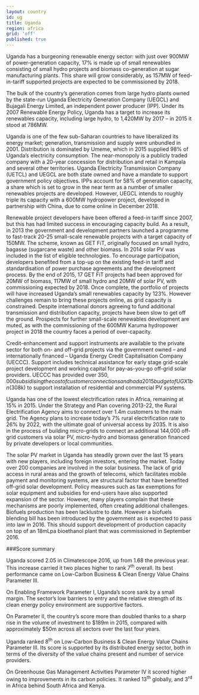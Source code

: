 ```yaml
---
layout: country
id: ug
title: Uganda
region: africa
grid: 'off'
published: true
---
```


Uganda has a burgeoning renewable energy sector: with just over 900MW of power-generation capacity, 17% is made up of small renewables consisting of small hydro projects and biomass co-generation at sugar manufacturing plants. This share will grow considerably, as 157MW of feed-in-tariff supported projects are expected to be commissioned by 2018.

The bulk of the country’s generation comes from large hydro plants owned by the state-run Uganda Electricity Generation Company (UEGCL) and Bujagali Energy Limited, an independent power producer (IPP). Under its 2007 Renewable Energy Policy, Uganda has a target to increase its renewables capacity, including large hydro, to 1,420MW by 2017 – in 2015 it stood at 786MW.

Uganda is one of the few sub-Saharan countries to have liberalized its energy market; generation, transmission and supply were unbundled in 2001. Distribution is dominated by Umeme, which in 2015 supplied 98% of Uganda’s electricity consumption. The near-monopoly is a publicly traded company with a 20-year concession for distribution and retail in Kampala and several other territories.
Uganda Electricity Transmission Company (UETCL) and UEGCL are both state owned and have a mandate to support government policy objectives. IPPs account for 58% of generation capacity, a share which is set to grow in the near term as a number of smaller renewables projects are developed. However, UEGCL intends to roughly triple its capacity with a 600MW hydropower project, developed in partnership with China, due to come online in December 2018.

Renewable project developers have been offered a feed-in tariff since 2007, but this has had limited success in encouraging capacity build. As a result, in 2013 the government and development partners launched a programme to fast-track 20-25 small-scale renewable projects with a target capacity of 150MW. The scheme, known as GET FiT, originally focused on small hydro, bagasse (sugarcane waste) and other biomass. In 2014 solar PV was included in the list of eligible technologies. To encourage participation, developers benefited from a top-up on the existing feed-in tariff and standardisation of power purchase agreements and the development process.
By the end of 2015, 17 GET FiT projects had been approved for 20MW of biomass, 117MW of small hydro and 20MW of solar PV, with commissioning expected by 2018. Once complete, the portfolio of projects will have increased Uganda’s small renewables capacity by 123%. However challenges remain to bring these projects online, as grid capacity is constrained. Despite international donors agreeing to fund additional transmission and distribution capacity, projects have been slow to get off the ground. Prospects for further small-scale renewables development are muted, as with the commissioning of the 600MW Karuma hydropower project in 2018 the country faces a period of over-capacity.

Credit-enhancement and support instruments are available to the private sector for both on- and off-grid projects via the government owned – and internationally financed – Uganda Energy Credit Capitalisation Company (UECCC). Support includes technical assistance for early stage grid-scale project development and working capital for pay-as-you-go off-grid solar providers. UECCC has provided over $350,000 subsidising the cost of customer connections and had a 2015 budget of UGX 1bn ($308k) to support installation of residential and commercial PV systems.

Uganda has one of the lowest electrification rates in Africa, remaining at 15% in 2015. Under the Strategy and Plan covering 2013-22, the Rural Electrification Agency aims to connect over 1.4m customers to the main grid. The Agency plans to increase today’s 7% rural electrification rate to 26% by 2022, with the ultimate goal of universal access by 2035. It is also in the process of building micro-grids to connect an additional 144,000 off-grid customers via solar PV, micro-hydro and biomass generation financed by private developers or local communities.

The solar PV market in Uganda has steadily grown over the last 15 years with new players, including foreign investors, entering the market. Today over 200 companies are involved in the solar business. The lack of grid access in rural areas and the growth of telecoms, which facilitates mobile payment and monitoring systems, are structural factor that have benefited off-grid solar development. Policy measures such as tax exemptions for solar equipment and subsidies for end-users have also supported expansion of the sector. However, many players complain that these mechanisms are poorly implemented, often creating additional challenges.
Biofuels production has been lacklustre to date. However a biofuels blending bill has been introduced by the government as is expected to pass into law in 2016. This should support development of production capacity on top of an 18mLpa bioethanol plant that was commissioned in September 2016.


###Score summary

Uganda scored 2.05 in Climatescope 2016, up from 1.68 the previous year. This increase carried it two places higher to rank 7<sup>th</sup> overall. Its best performance came on Low-Carbon Business & Clean Energy Value Chains Parameter III.

On Enabling Framework Parameter I, Uganda’s score sank by a small margin. The sector’s low barriers to entry and the relative strength of its clean energy policy environment are supportive factors.

On Parameter II, the country’s score more than doubled thanks to a sharp rise in the volume of investment to $189m in 2015, compared with approximately $50m across all sectors over the last four years.

Uganda ranked 8<sup>th</sup> on Low-Carbon Business & Clean Energy Value Chains Parameter III. Its score is supported by its distributed energy sector, both in terms of the diversity of the value chains present and number of service providers.

On Greenhouse Gas Management Activities Parameter IV it scored higher owing to improvements in its carbon policies. It ranked 13<sup>th</sup> globally, and 3<sup>rd</sup> in Africa behind South Africa and Kenya.
